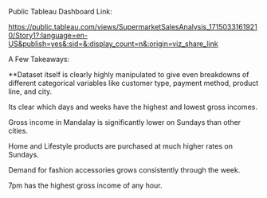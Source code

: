 Public Tableau Dashboard Link:

https://public.tableau.com/views/SupermarketSalesAnalysis_17150331619210/Story1?:language=en-US&publish=yes&:sid=&:display_count=n&:origin=viz_share_link

A Few Takeaways:

**Dataset itself is clearly highly manipulated to give even breakdowns of different categorical variables like customer type, payment method, product line, and city.

Its clear which days and weeks have the highest and lowest gross incomes.

Gross income in Mandalay is significantly lower on Sundays than other cities.

Home and Lifestyle products are purchased at much higher rates on Sundays.

Demand for fashion accessories grows consistently through the week.

7pm has the highest gross income of any hour.
